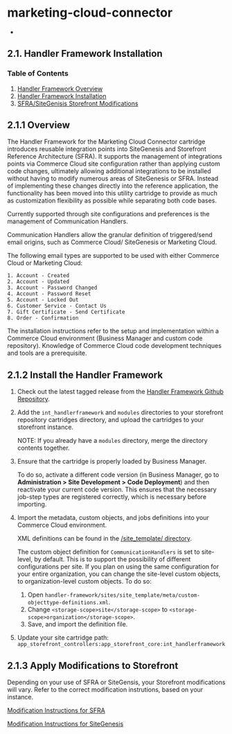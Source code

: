 
# marketing-cloud-connector 
-
## 2.1. Handler Framework Installation #
### Table of Contents

1. [Handler Framework Overview](#Overview)
2. [Handler Framework Installation](#Install)
3. [SFRA/SiteGenisis Storefront Modifications](#Modifications)



<a name="Overview"></a>
## 2.1.1 Overview

The Handler Framework for the Marketing Cloud Connector cartridge introduces reusable integration points into SiteGenesis and Storefront Reference Architecture (SFRA). It supports the management of integrations points via Commerce Cloud site configuration rather than applying custom code changes, ultimately allowing additional integrations to be installed without having to modify numerous areas of SiteGenesis or SFRA. Instead of implementing these changes directly into the reference application, the functionality has been moved into this utility cartridge to provide as much as customization flexibility as possible while separating both code bases.  

Currently supported through site configurations and preferences is the management of Communication Handlers. 

Communication Handlers allow the granular definition of triggered/send email origins, such as Commerce Cloud/ SiteGenesis or Marketing Cloud. 

The following email types are supported to be used with either Commerce Cloud or Marketing Cloud:


    1. Account - Created
    2. Account - Updated
    3. Account - Password Changed
    4. Account - Password Reset
    5. Account - Locked Out
    6. Customer Service - Contact Us
    7. Gift Certificate - Send Certificate
    8. Order - Confirmation


The installation instructions refer to the setup and implementation within a Commerce Cloud environment (Business Manager and custom code repository). Knowledge of Commerce Cloud code development techniques and tools are a prerequisite.
  
<a name="Installation"></a>
## 2.1.2 Install the Handler Framework ###

1. Check out the latest tagged release from the  [Handler Framework Github Repository](https://github.com/SalesforceCommerceCloud/handler-framework/releases).

2. Add the `int_handlerframework` and `modules` directories to your storefront repository cartridges directory, and upload the cartridges to your storefront instance.
    
    NOTE: If you already have a `modules` directory, merge the directory contents together.
    
3. Ensure that the cartridge is properly loaded by Business Manager. 

	To do so, activate a different code version (in Business Manager, go to **Administration > Site Development > Code Deployment**) and then reactivate your current code version. This ensures that the necessary job-step types are registered correctly, which is necessary before importing.
	
4. Import the metadata, custom objects, and jobs definitions into your Commerce Cloud environment. 
	
	XML definitions can be found in the [/site_template/ directory](https://github.com/SalesforceCommerceCloud/handler-framework/tree/develop/sites/site_template).
	
	The custom object definition for `CommunicationHandlers` is set to site-level, by default. This is to support the possibility of different configurations per site. If you plan on using the same configuration for your entire organization, you can change the site-level custom objects, to organization-level custom objects. 
To do so: 
    1. Open `handler-framework/sites/site_template/meta/custom-objecttype-definitions.xml`. 
    2. Change `<storage-scope>site</storage-scope>` to `<storage-scope>organization</storage-scope>`.
    3. Save, and import the definition file.

5. Update your site cartridge path:  `app_storefront_controllers:app_storefront_core:int_handlerframework`

<a name="Modifications"></a>
## 2.1.3 Apply Modifications to Storefront

Depending on your use of SFRA or SiteGensis, your Storefront modifications will vary. Refer to the correct modification instrutions, based on your instance.

[Modification Instructions for SFRA](Modification-Instructions-for-SFRA.md
)

[Modification Instructions for SiteGenesis](Modification-Instructions-for-SiteGenesis.md)